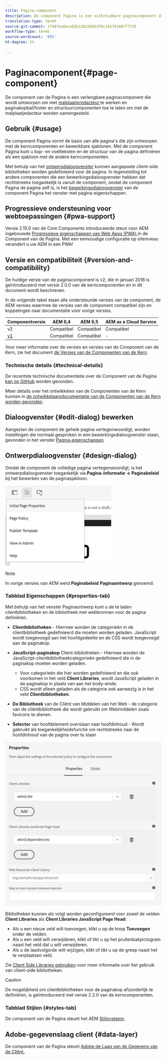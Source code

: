 ```yaml
---
title: Pagina-component
description: De component Pagina is een uitbreidbare paginacomponent die wordt ontworpen om met de malplaatjeredacteur te werken en paginakopbal/footer en structuurcomponenten toe te laten om met de malplaatjedacteur worden samengesteld.
translation-type: tm+mt
source-git-commit: 2748fea0aca82b1262585b3f8c191f61607f7735
workflow-type: tm+mt
source-wordcount: '691'
ht-degree: 1%

---
```



# Paginacomponent{#page-component}

De component van de Pagina is een verlengbare paginacomponent die wordt ontworpen om met [malplaatjeredacteur ](https://docs.adobe.com/content/help/en/experience-manager-cloud-service/sites/authoring/features/templates.html) te werken en paginakopbal/footer en structuurcomponenten toe te laten om met de malplaatjedacteur worden samengesteld.

## Gebruik {#usage}

De component Pagina vormt de basis van alle pagina&#39;s die zijn ontworpen met de kerncomponenten en bewerkbare sjablonen. Met de component Pagina kunt u kop- en voetteksten en de structuur van de pagina definiëren als een sjabloon met de andere kerncomponenten.

Met behulp van het [ontwerpdialoogvenster](#design-dialog) kunnen aangepaste client-side bibliotheken worden gedefinieerd voor de pagina. In tegenstelling tot andere componenten die een bewerkingsdialoogvenster hebben dat rechtstreeks toegankelijk is vanuit de component, omdat de component Pagina de pagina zelf is, is het [bewerkingsdialoogvenster](#edit-dialog) van de component Pagina het venster met pagina-eigenschappen.

## Progressieve ondersteuning voor webtoepassingen {#pwa-support}

Versie 2.15.0 van de Core Components introduceerde steun voor AEM ingebouwde [Progressieve eigenschappen van Web Apps (PWA) ](https://experienceleague.adobe.com/docs/experience-manager-cloud-service/sites/authoring/features/enable-pwa.html) in de Component van de Pagina. Met een eenvoudige configuratie op siteniveau verandert u uw AEM in een PWA!

## Versie en compatibiliteit {#version-and-compatibility}

De huidige versie van de paginacomponent is v2, die in januari 2018 is geïntroduceerd met versie 2.0.0 van de kerncomponenten en in dit document wordt beschreven.

In de volgende tabel staan alle ondersteunde versies van de component, de AEM versies waarmee de versies van de component compatibel zijn en koppelingen naar documentatie voor vorige versies.

| Componentversie | AEM 6,4 | AEM 6,5 | AEM as a Cloud Service |
|---|---|---|---|
| v2 | Compatibel | Compatibel | Compatibel |
| [v1](v1/page-v1.md) | Compatibel | Compatibel | - |

Voor meer informatie over de versies en versies van de Component van de Kern, zie het document [de Versies van de Componenten van de Kern](/help/versions.md).

### Technische details {#technical-details}

De recentste technische documentatie over de Component van de Pagina [kan op GitHub](https://adobe.com/go/aem_cmp_tech_page_v2) worden gevonden.

Meer details over het ontwikkelen van de Componenten van de Kern kunnen in [de ontwikkelaarsdocumentatie van de Componenten van de Kern worden gevonden](/help/developing/overview.md).

## Dialoogvenster {#edit-dialog} bewerken

Aangezien de component de gehele pagina vertegenwoordigt, worden instellingen die normaal gesproken in een bewerkingsdialoogvenster staan, gevonden in het venster [Pagina-eigenschappen](https://docs.adobe.com/content/help/en/experience-manager-cloud-service/sites/authoring/fundamentals/page-properties.html).

## Ontwerpdialoogvenster {#design-dialog}

Omdat de component de volledige pagina vertegenwoordigt, is het ontwerpdialoogvenster toegankelijk via **Pagina-informatie -> Paginabeleid** bij het bewerken van de paginasjabloon.

![Paginabeleid](/help/assets/page-policy.png)

>[!NOTE]
>
>In vorige versies van AEM werd **Paginabeleid** **Paginaontwerp** genoemd.

### Tabblad Eigenschappen {#properties-tab}

Met behulp van het venster Paginaontwerp kunt u de te laden clientbibliotheken en de bibliotheek met webbronnen voor de pagina definiëren.

* **Clientbibliotheken**  - Hiermee worden de categorieën in de clientbibliotheek gedefinieerd die moeten worden geladen. JavaScript wordt toegevoegd aan het hoofdgedeelte en de CSS wordt toegevoegd aan de paginakop.
* **JavaScript-paginakop**  Client-bibliotheken - Hiermee worden de JavaScript-clientbibliotheekcategorieën gedefinieerd die in de paginakop moeten worden geladen.
   * Voor categorieën die hier worden gedefinieerd en die ook voorkomen in het veld **Client Libraries**, wordt JavaScript geladen in de paginakop in plaats van aan het body-einde.
   * CSS wordt alleen geladen als de categorie ook aanwezig is in het veld **Clientbibliotheken**.

* **De Bibliotheek**  van de Cliënt van Middelen van het Web - de categorie van de cliëntbibliotheek die wordt gebruikt om Webmiddelen zoals favicons te dienen.

* **Selector**  van hoofdelement overslaan naar hoofdinhoud - Wordt gebruikt als toegankelijkheidsfunctie om rechtstreeks naar de hoofdinhoud van de pagina over te slaan

![Dialoogvenster Pagina-componentontwerp](/help/assets/page-design.png)

Bibliotheken kunnen als volgt worden geconfigureerd voor zowel de velden **Client Libraries** als **Client Libraries JavaScript Page Head**:

* Als u een nieuw veld wilt toevoegen, klikt u op de knop **Toevoegen** onder de velden.
* Als u een veld wilt verwijderen, klikt of tikt u op het prullenbakpictogram naast het veld dat u wilt verwijderen.
* Als u de laadvolgorde wilt wijzigen, klikt of tikt u op de greep naast het te verplaatsen veld.

Zie [Client Side Libraries gebruiken](https://helpx.adobe.com/experience-manager/6-5/sites/developing/using/clientlibs.html) voor meer informatie over het gebruik van client-side bibliotheken.

>[!CAUTION]
>
>De mogelijkheid om clientbibliotheken voor de paginakop afzonderlijk te definiëren, is geïntroduceerd met versie 2.2.0 van de kerncomponenten.

### Tabblad Stijlen {#styles-tab}

De component van de Pagina steunt het AEM [Stijlsysteem](/help/get-started/authoring.md#component-styling).

## Adobe-gegevenslaag client {#data-layer}

De component van de Pagina steunt [Adobe de Laag van de Gegevens van de Cliënt.](/help/developing/data-layer/overview.md)
